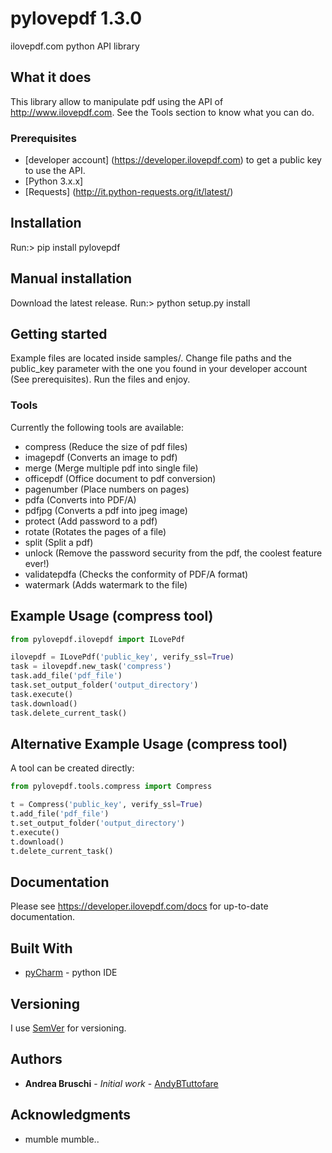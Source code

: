 # pylovepdf 1.3.0

ilovepdf.com python API library

## What it does

This library allow to manipulate pdf using the API of http://www.ilovepdf.com. See the Tools section to know what you can do.

### Prerequisites

* [developer account] (https://developer.ilovepdf.com) to get a public key to use the API.
* [Python 3.x.x]
* [Requests] (http://it.python-requests.org/it/latest/)

## Installation

Run:\> pip install pylovepdf

## Manual installation

Download the latest release.
Run:\> python setup.py install

## Getting started

Example files are located inside samples/.
Change file paths and the public_key parameter with the one you found in your developer account (See prerequisites).
Run the files and enjoy.

### Tools
Currently the following tools are available:

* compress          (Reduce the size of pdf files)
* imagepdf          (Converts an image to pdf)
* merge             (Merge multiple pdf into single file)
* officepdf         (Office document to pdf conversion)
* pagenumber        (Place numbers on pages)
* pdfa              (Converts into PDF/A)
* pdfjpg            (Converts a pdf into jpeg image)
* protect           (Add password to a pdf)
* rotate            (Rotates the pages of a file)
* split             (Split a pdf)
* unlock            (Remove the password security from the pdf, the coolest feature ever!)
* validatepdfa      (Checks the conformity of PDF/A format)
* watermark         (Adds watermark to the file)

## Example Usage (compress tool)
```python
from pylovepdf.ilovepdf import ILovePdf

ilovepdf = ILovePdf('public_key', verify_ssl=True)
task = ilovepdf.new_task('compress')
task.add_file('pdf_file')
task.set_output_folder('output_directory')
task.execute()
task.download()
task.delete_current_task()
```

## Alternative Example Usage (compress tool)
A tool can be created directly:
```python
from pylovepdf.tools.compress import Compress

t = Compress('public_key', verify_ssl=True)
t.add_file('pdf_file')
t.set_output_folder('output_directory')
t.execute()
t.download()
t.delete_current_task()
```
## Documentation

Please see https://developer.ilovepdf.com/docs for up-to-date documentation.

## Built With

* [pyCharm](https://www.jetbrains.com/pycharm/) - python IDE

## Versioning

I use [SemVer](http://semver.org/) for versioning.

## Authors

* **Andrea Bruschi** - *Initial work* - [AndyBTuttofare](https://github.com/AndyBTuttofare)

## Acknowledgments

* mumble mumble..
